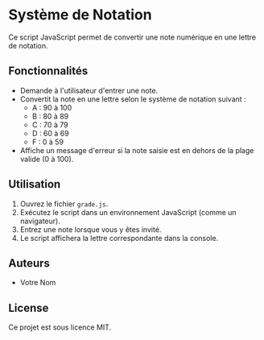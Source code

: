 # Système de Notation

Ce script JavaScript permet de convertir une note numérique en une lettre de notation.

## Fonctionnalités

- Demande à l'utilisateur d'entrer une note.
- Convertit la note en une lettre selon le système de notation suivant :
  - A : 90 à 100
  - B : 80 à 89
  - C : 70 à 79
  - D : 60 à 69
  - F : 0 à 59
- Affiche un message d'erreur si la note saisie est en dehors de la plage valide (0 à 100).

## Utilisation

1. Ouvrez le fichier `grade.js`.
2. Exécutez le script dans un environnement JavaScript (comme un navigateur).
3. Entrez une note lorsque vous y êtes invité.
4. Le script affichera la lettre correspondante dans la console.

## Auteurs

- Votre Nom

## License

Ce projet est sous licence MIT.